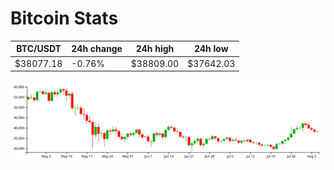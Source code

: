 # Bitcoin Stats

BTC/USDT|24h change|24h high|24h low|
|---|---|---|---|
|$38077.18|-0.76%|$38809.00|$37642.03|

<img src="./chart.svg">
